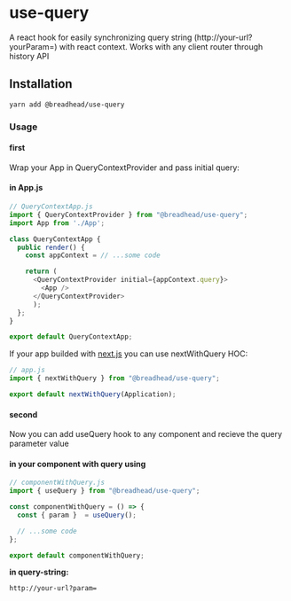 # use-query

A react hook for easily synchronizing query string (http://your-url?yourParam=) with react context.
Works with any client router through history API

## Installation

`yarn add @breadhead/use-query`

### Usage

#### first

Wrap your App in QueryContextProvider and pass initial query:

#### in App.js

```js
// QueryContextApp.js
import { QueryContextProvider } from "@breadhead/use-query";
import App from './App';

class QueryContextApp {
  public render() {
    const appContext = // ...some code

    return (
      <QueryContextProvider initial={appContext.query}>
        <App />
      </QueryContextProvider>
      );
  };
}

export default QueryContextApp;
```

If your app builded with [next.js](https://nextjs.org/) you can use nextWithQuery HOC:

```js
// app.js
import { nextWithQuery } from "@breadhead/use-query";

export default nextWithQuery(Application);
```

#### second

Now you can add useQuery hook to any component and recieve the query parameter value

#### in your component with query using

```js
// componentWithQuery.js
import { useQuery } from "@breadhead/use-query";

const componentWithQuery = () => {
  const { param }  = useQuery();

  // ...some code
};

export default componentWithQuery;
```

**in query-string:**

```
http://your-url?param=
```

